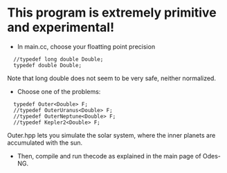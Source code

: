This program is extremely primitive and experimental!
====================================================
* In main.cc, choose your floatting point precision
```
  //typedef long double Double;
  typedef double Double;
```
Note that long double does not seem to be very safe, neither
normalized.

* Choose one of the problems:
```
  typedef Outer<Double> F;
  //typedef OuterUranus<Double> F;
  //typedef OuterNeptune<Double> F;
  //typedef Kepler2<Double> F;
```

Outer.hpp lets you simulate the solar system, where the inner planets
are accumulated with the sun.

* Then, compile and run thecode as explained in the main page of Odes-NG.
